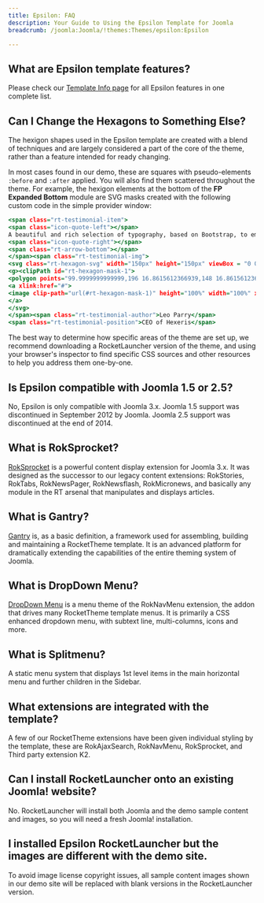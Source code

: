 ```yaml
---
title: Epsilon: FAQ
description: Your Guide to Using the Epsilon Template for Joomla
breadcrumb: /joomla:Joomla/!themes:Themes/epsilon:Epsilon

---
```


What are Epsilon template features?
-----

Please check our [Template Info page][features] for all Epsilon features in one complete list.

## Can I Change the Hexagons to Something Else?

The hexigon shapes used in the Epsilon template are created with a blend of techniques and are largely considered a part of the core of the theme, rather than a feature intended for ready changing.

In most cases found in our demo, these are squares with pseudo-elements `:before` and `:after` applied. You will also find them scattered throughout the theme. For example, the hexigon elements at the bottom of the **FP Expanded Bottom** module are SVG masks created with the following custom code in the simple provider window:

~~~ .html
<span class="rt-testimonial-item">
<span class="icon-quote-left"></span>  
A beautiful and rich selection of typography, based on Bootstrap, to emphasise <span class="hidden-tablet">and embellish </span>content. 
<span class="icon-quote-right"></span>
<span class="rt-arrow-bottom"></span>
</span><span class="rt-testimonial-img">
<svg class="rt-hexagon-svg" width="150px" height="150px" viewBox = "0 0 200 200" xmlns="http://www.w3.org/2000/svg" xmlns:xlink="http://www.w3.org/1999/xlink" version="1.1">
<g><clipPath id="rt-hexagon-mask-1">
<polygon points="99.9999999999999,196 16.8615612366939,148 16.8615612366939,52 100,4 183.138438763306,52 183.138438763306,148" />          </clipPath></g>      
<a xlink:href="#">       
<image clip-path="url(#rt-hexagon-mask-1)" height="100%" width="100%" xlink:href="images/rocketlauncher/frontpage/expandedbottom/img1.jpg" />
</a>
</svg>
</span><span class="rt-testimonial-author">Leo Parry</span>
<span class="rt-testimonial-position">CEO of Hexeris</span>
~~~ 

The best way to determine how specific areas of the theme are set up, we recommend downloading a RocketLauncher version of the theme, and using your browser's inspector to find specific CSS sources and other resources to help you address them one-by-one.

Is Epsilon compatible with Joomla 1.5 or 2.5?
-----

No, Epsilon is only compatible with Joomla 3.x. Joomla 1.5 support was discontinued in September 2012 by Joomla. Joomla 2.5 support was discontinued at the end of 2014. 

What is RokSprocket?
-----

[RokSprocket][roksprocket] is a powerful content display extension for Joomla 3.x. It was designed as the successor to our legacy content extensions: RokStories, RokTabs, RokNewsPager, RokNewsflash, RokMicronews, and basically any module in the RT arsenal that manipulates and displays articles.

What is Gantry?
-----

[Gantry][gantry] is, as a basic definition, a framework used for assembling, building and maintaining a RocketTheme template. It is an advanced platform for dramatically extending the capabilities of the entire theming system of Joomla.

What is DropDown Menu?
-----

[DropDown Menu][dropdown] is a menu theme of the RokNavMenu extension, the addon that drives many RocketTheme template menus. It is primarily a CSS enhanced dropdown menu, with subtext line, multi-columns, icons and more.

What is Splitmenu?
-----

A static menu system that displays 1st level items in the main horizontal menu and further children in the Sidebar.

What extensions are integrated with the template?
-----

A few of our RocketTheme extensions have been given individual styling by the template, these are RokAjaxSearch, RokNavMenu, RokSprocket, and Third party extension K2.

Can I install RocketLauncher onto an existing Joomla! website?
-----

No. RocketLauncher will install both Joomla and the demo sample content and images, so you will need a fresh Joomla! installation.

I installed Epsilon RocketLauncher but the images are different with the demo site.
-----

To avoid image license copyright issues, all sample content images shown in our demo site will be replaced with blank versions in the RocketLauncher version.

[gantry]: http://gantry.org/
[features]: http://demo.rockettheme.com/joomla-templates/epsilon/features
[font]: http://www.fontsquirrel.com/fonts/Raleway
[forum]: http://www.rockettheme.com/forum/joomla-template-epsilon
[roksprocket]: http://www.rockettheme.com/joomla/extensions/roksprocket
[dropdown]: http://demo.rockettheme.com/joomla-templates/epsilon/features/menu-options
[splitmenu]: http://demo.rockettheme.com/joomla-templates/epsilon/features/menu-options
